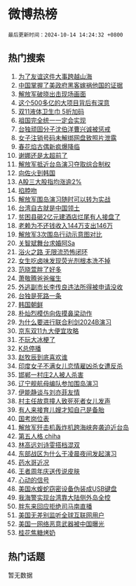 # 微博热榜

`最后更新时间：2024-10-14 14:24:32 +0800`

## 热门搜索

1. [为了友谊这件大事跨越山海](https://m.weibo.cn/search?containerid=100103type%3D1%26t%3D10%26q%3D%23%E4%B8%BA%E4%BA%86%E5%8F%8B%E8%B0%8A%E8%BF%99%E4%BB%B6%E5%A4%A7%E4%BA%8B%E8%B7%A8%E8%B6%8A%E5%B1%B1%E6%B5%B7%23&stream_entry_id=51&isnewpage=1&extparam=seat%3D1%26cate%3D10103%26dgr%3D0%26filter_type%3Drealtimehot%26stream_entry_id%3D51%26c_type%3D51%26q%3D%2523%25E4%25B8%25BA%25E4%25BA%2586%25E5%258F%258B%25E8%25B0%258A%25E8%25BF%2599%25E4%25BB%25B6%25E5%25A4%25A7%25E4%25BA%258B%25E8%25B7%25A8%25E8%25B6%258A%25E5%25B1%25B1%25E6%25B5%25B7%2523%26pos%3D0%26display_time%3D1728887071%26pre_seqid%3D17288870716230383157585)
1. [中国掌握了美政府黑客嫁祸他国的证据](https://m.weibo.cn/search?containerid=100103type%3D1%26t%3D10%26q%3D%23%E4%B8%AD%E5%9B%BD%E6%8E%8C%E6%8F%A1%E4%BA%86%E7%BE%8E%E6%94%BF%E5%BA%9C%E9%BB%91%E5%AE%A2%E5%AB%81%E7%A5%B8%E4%BB%96%E5%9B%BD%E7%9A%84%E8%AF%81%E6%8D%AE%23&stream_entry_id=31&isnewpage=1&extparam=seat%3D1%26cate%3D5001%26dgr%3D0%26band_rank%3D1%26realpos%3D1%26flag%3D0%26q%3D%2523%25E4%25B8%25AD%25E5%259B%25BD%25E6%258E%258C%25E6%258F%25A1%25E4%25BA%2586%25E7%25BE%258E%25E6%2594%25BF%25E5%25BA%259C%25E9%25BB%2591%25E5%25AE%25A2%25E5%25AB%2581%25E7%25A5%25B8%25E4%25BB%2596%25E5%259B%25BD%25E7%259A%2584%25E8%25AF%2581%25E6%258D%25AE%2523%26lcate%3D5001%26stream_entry_id%3D31%26c_type%3D31%26filter_type%3Drealtimehot%26pos%3D0%26display_time%3D1728887071%26pre_seqid%3D17288870716230383157585)
1. [解放军破晓出击现场画面](https://m.weibo.cn/search?containerid=100103type%3D1%26t%3D10%26q%3D%23%E8%A7%A3%E6%94%BE%E5%86%9B%E7%A0%B4%E6%99%93%E5%87%BA%E5%87%BB%E7%8E%B0%E5%9C%BA%E7%94%BB%E9%9D%A2%23&stream_entry_id=31&isnewpage=1&extparam=seat%3D1%26cate%3D5001%26dgr%3D0%26band_rank%3D2%26realpos%3D2%26flag%3D1%26q%3D%2523%25E8%25A7%25A3%25E6%2594%25BE%25E5%2586%259B%25E7%25A0%25B4%25E6%2599%2593%25E5%2587%25BA%25E5%2587%25BB%25E7%258E%25B0%25E5%259C%25BA%25E7%2594%25BB%25E9%259D%25A2%2523%26lcate%3D5001%26stream_entry_id%3D31%26c_type%3D31%26filter_type%3Drealtimehot%26pos%3D1%26display_time%3D1728887071%26pre_seqid%3D17288870716230383157585)
1. [这个500多亿的大项目背后有深意](https://m.weibo.cn/search?containerid=100103type%3D1%26t%3D10%26q%3D%23%E8%BF%99%E4%B8%AA500%E5%A4%9A%E4%BA%BF%E7%9A%84%E5%A4%A7%E9%A1%B9%E7%9B%AE%E8%83%8C%E5%90%8E%E6%9C%89%E6%B7%B1%E6%84%8F%23&stream_entry_id=31&isnewpage=1&extparam=seat%3D1%26cate%3D5001%26dgr%3D0%26band_rank%3D3%26realpos%3D3%26flag%3D0%26q%3D%2523%25E8%25BF%2599%25E4%25B8%25AA500%25E5%25A4%259A%25E4%25BA%25BF%25E7%259A%2584%25E5%25A4%25A7%25E9%25A1%25B9%25E7%259B%25AE%25E8%2583%258C%25E5%2590%258E%25E6%259C%2589%25E6%25B7%25B1%25E6%2584%258F%2523%26lcate%3D5001%26stream_entry_id%3D31%26c_type%3D31%26filter_type%3Drealtimehot%26pos%3D2%26display_time%3D1728887071%26pre_seqid%3D17288870716230383157585)
1. [双11液体卫生巾 5折加码](https://m.weibo.cn/search?containerid=100103type%3D1%26t%3D10%26q%3D%23%E5%8F%8C11%E6%B6%B2%E4%BD%93%E5%8D%AB%E7%94%9F%E5%B7%BE+5%E6%8A%98%E5%8A%A0%E7%A0%81%23&stream_entry_id=31&isnewpage=1&extparam=seat%3D1%26cate%3D5001%26dgr%3D0%26adid%3D258764%26band_rank%3D4%26stream_entry_id%3D31%26is_ad_pos%3D1%26pos%3D3%26filter_type%3Drealtimehot%26lcate%3D5001%26c_type%3D31%26topic_ad%3D1%26q%3D%2523%25E5%258F%258C11%25E6%25B6%25B2%25E4%25BD%2593%25E5%258D%25AB%25E7%2594%259F%25E5%25B7%25BE%25205%25E6%258A%2598%25E5%258A%25A0%25E7%25A0%2581%2523%26display_time%3D1728887071%26pre_seqid%3D17288870716230383157585)
1. [祖国完全统一一定会实现](https://m.weibo.cn/search?containerid=100103type%3D1%26t%3D10%26q%3D%23%E7%A5%96%E5%9B%BD%E5%AE%8C%E5%85%A8%E7%BB%9F%E4%B8%80%E4%B8%80%E5%AE%9A%E4%BC%9A%E5%AE%9E%E7%8E%B0%23&stream_entry_id=31&isnewpage=1&extparam=seat%3D1%26cate%3D5001%26dgr%3D0%26band_rank%3D4%26realpos%3D4%26flag%3D2%26q%3D%2523%25E7%25A5%2596%25E5%259B%25BD%25E5%25AE%258C%25E5%2585%25A8%25E7%25BB%259F%25E4%25B8%2580%25E4%25B8%2580%25E5%25AE%259A%25E4%25BC%259A%25E5%25AE%259E%25E7%258E%25B0%2523%26lcate%3D5001%26stream_entry_id%3D31%26c_type%3D31%26filter_type%3Drealtimehot%26pos%3D4%26display_time%3D1728887071%26pre_seqid%3D17288870716230383157585)
1. [台独顽固分子沈伯洋曹兴诚被惩戒](https://m.weibo.cn/search?containerid=100103type%3D1%26t%3D10%26q%3D%23%E5%8F%B0%E7%8B%AC%E9%A1%BD%E5%9B%BA%E5%88%86%E5%AD%90%E6%B2%88%E4%BC%AF%E6%B4%8B%E6%9B%B9%E5%85%B4%E8%AF%9A%E8%A2%AB%E6%83%A9%E6%88%92%23&stream_entry_id=31&isnewpage=1&extparam=seat%3D1%26cate%3D5001%26dgr%3D0%26band_rank%3D5%26realpos%3D5%26flag%3D1%26q%3D%2523%25E5%258F%25B0%25E7%258B%25AC%25E9%25A1%25BD%25E5%259B%25BA%25E5%2588%2586%25E5%25AD%2590%25E6%25B2%2588%25E4%25BC%25AF%25E6%25B4%258B%25E6%259B%25B9%25E5%2585%25B4%25E8%25AF%259A%25E8%25A2%25AB%25E6%2583%25A9%25E6%2588%2592%2523%26lcate%3D5001%26stream_entry_id%3D31%26c_type%3D31%26filter_type%3Drealtimehot%26pos%3D5%26display_time%3D1728887071%26pre_seqid%3D17288870716230383157585)
1. [女子注销号码未解绑网盘致照片泄露](https://m.weibo.cn/search?containerid=100103type%3D1%26t%3D10%26q%3D%23%E5%A5%B3%E5%AD%90%E6%B3%A8%E9%94%80%E5%8F%B7%E7%A0%81%E6%9C%AA%E8%A7%A3%E7%BB%91%E7%BD%91%E7%9B%98%E8%87%B4%E7%85%A7%E7%89%87%E6%B3%84%E9%9C%B2%23&stream_entry_id=31&isnewpage=1&extparam=seat%3D1%26cate%3D5001%26dgr%3D0%26band_rank%3D6%26realpos%3D6%26flag%3D0%26q%3D%2523%25E5%25A5%25B3%25E5%25AD%2590%25E6%25B3%25A8%25E9%2594%2580%25E5%258F%25B7%25E7%25A0%2581%25E6%259C%25AA%25E8%25A7%25A3%25E7%25BB%2591%25E7%25BD%2591%25E7%259B%2598%25E8%2587%25B4%25E7%2585%25A7%25E7%2589%2587%25E6%25B3%2584%25E9%259C%25B2%2523%26lcate%3D5001%26stream_entry_id%3D31%26c_type%3D31%26filter_type%3Drealtimehot%26pos%3D6%26display_time%3D1728887071%26pre_seqid%3D17288870716230383157585)
1. [春花焰古偶新疯爆降临](https://m.weibo.cn/search?containerid=100103type%3D1%26t%3D10%26q%3D%23%E6%98%A5%E8%8A%B1%E7%84%B0%E5%8F%A4%E5%81%B6%E6%96%B0%E7%96%AF%E7%88%86%E9%99%8D%E4%B8%B4%23&stream_entry_id=31&isnewpage=1&extparam=seat%3D1%26cate%3D5001%26dgr%3D0%26adid%3D258958%26band_rank%3D7%26stream_entry_id%3D31%26is_ad_pos%3D1%26filter_type%3Drealtimehot%26pos%3D7%26c_type%3D31%26lcate%3D5001%26q%3D%2523%25E6%2598%25A5%25E8%258A%25B1%25E7%2584%25B0%25E5%258F%25A4%25E5%2581%25B6%25E6%2596%25B0%25E7%2596%25AF%25E7%2588%2586%25E9%2599%258D%25E4%25B8%25B4%2523%26display_time%3D1728887071%26pre_seqid%3D17288870716230383157585)
1. [谢娜还是太超前了](https://m.weibo.cn/search?containerid=100103type%3D1%26t%3D10%26q%3D%23%E8%B0%A2%E5%A8%9C%E8%BF%98%E6%98%AF%E5%A4%AA%E8%B6%85%E5%89%8D%E4%BA%86%23&stream_entry_id=31&isnewpage=1&extparam=seat%3D1%26cate%3D5001%26dgr%3D0%26band_rank%3D7%26realpos%3D7%26flag%3D2%26q%3D%2523%25E8%25B0%25A2%25E5%25A8%259C%25E8%25BF%2598%25E6%2598%25AF%25E5%25A4%25AA%25E8%25B6%2585%25E5%2589%258D%25E4%25BA%2586%2523%26lcate%3D5001%26stream_entry_id%3D31%26c_type%3D31%26filter_type%3Drealtimehot%26pos%3D8%26display_time%3D1728887071%26pre_seqid%3D17288870716230383157585)
1. [解放军抵近台岛演习夺取综合制权](https://m.weibo.cn/search?containerid=100103type%3D1%26t%3D10%26q%3D%23%E8%A7%A3%E6%94%BE%E5%86%9B%E6%8A%B5%E8%BF%91%E5%8F%B0%E5%B2%9B%E6%BC%94%E4%B9%A0%E5%A4%BA%E5%8F%96%E7%BB%BC%E5%90%88%E5%88%B6%E6%9D%83%23&stream_entry_id=31&isnewpage=1&extparam=seat%3D1%26cate%3D5001%26dgr%3D0%26band_rank%3D8%26realpos%3D8%26flag%3D2%26q%3D%2523%25E8%25A7%25A3%25E6%2594%25BE%25E5%2586%259B%25E6%258A%25B5%25E8%25BF%2591%25E5%258F%25B0%25E5%25B2%259B%25E6%25BC%2594%25E4%25B9%25A0%25E5%25A4%25BA%25E5%258F%2596%25E7%25BB%25BC%25E5%2590%2588%25E5%2588%25B6%25E6%259D%2583%2523%26lcate%3D5001%26stream_entry_id%3D31%26c_type%3D31%26filter_type%3Drealtimehot%26pos%3D9%26display_time%3D1728887071%26pre_seqid%3D17288870716230383157585)
1. [向佐火到韩国](https://m.weibo.cn/search?containerid=100103type%3D1%26t%3D10%26q%3D%23%E5%90%91%E4%BD%90%E7%81%AB%E5%88%B0%E9%9F%A9%E5%9B%BD%23&stream_entry_id=31&isnewpage=1&extparam=seat%3D1%26cate%3D5001%26dgr%3D0%26band_rank%3D9%26realpos%3D9%26flag%3D1%26q%3D%2523%25E5%2590%2591%25E4%25BD%2590%25E7%2581%25AB%25E5%2588%25B0%25E9%259F%25A9%25E5%259B%25BD%2523%26lcate%3D5001%26stream_entry_id%3D31%26c_type%3D31%26filter_type%3Drealtimehot%26pos%3D10%26display_time%3D1728887071%26pre_seqid%3D17288870716230383157585)
1. [A股三大股指均涨逾2%](https://m.weibo.cn/search?containerid=100103type%3D1%26t%3D10%26q%3D%23A%E8%82%A1%E4%B8%89%E5%A4%A7%E8%82%A1%E6%8C%87%E5%9D%87%E6%B6%A8%E9%80%BE2%25%23&stream_entry_id=31&isnewpage=1&extparam=seat%3D1%26cate%3D5001%26dgr%3D0%26band_rank%3D10%26realpos%3D10%26flag%3D1%26q%3D%2523A%25E8%2582%25A1%25E4%25B8%2589%25E5%25A4%25A7%25E8%2582%25A1%25E6%258C%2587%25E5%259D%2587%25E6%25B6%25A8%25E9%2580%25BE2%2525%2523%26lcate%3D5001%26stream_entry_id%3D31%26c_type%3D31%26filter_type%3Drealtimehot%26pos%3D11%26display_time%3D1728887071%26pre_seqid%3D17288870716230383157585)
1. [掐脖吻](https://m.weibo.cn/search?containerid=100103type%3D1%26t%3D10%26q%3D%E6%8E%90%E8%84%96%E5%90%BB&stream_entry_id=31&isnewpage=1&extparam=seat%3D1%26cate%3D5001%26dgr%3D0%26band_rank%3D11%26realpos%3D11%26flag%3D1%26q%3D%25E6%258E%2590%25E8%2584%2596%25E5%2590%25BB%26lcate%3D5001%26stream_entry_id%3D31%26c_type%3D31%26filter_type%3Drealtimehot%26pos%3D12%26display_time%3D1728887071%26pre_seqid%3D17288870716230383157585)
1. [解放军围岛演习随时可以转为实战](https://m.weibo.cn/search?containerid=100103type%3D1%26t%3D10%26q%3D%23%E8%A7%A3%E6%94%BE%E5%86%9B%E5%9B%B4%E5%B2%9B%E6%BC%94%E4%B9%A0%E9%9A%8F%E6%97%B6%E5%8F%AF%E4%BB%A5%E8%BD%AC%E4%B8%BA%E5%AE%9E%E6%88%98%23&stream_entry_id=31&isnewpage=1&extparam=seat%3D1%26cate%3D5001%26dgr%3D0%26band_rank%3D12%26realpos%3D12%26flag%3D1%26q%3D%2523%25E8%25A7%25A3%25E6%2594%25BE%25E5%2586%259B%25E5%259B%25B4%25E5%25B2%259B%25E6%25BC%2594%25E4%25B9%25A0%25E9%259A%258F%25E6%2597%25B6%25E5%258F%25AF%25E4%25BB%25A5%25E8%25BD%25AC%25E4%25B8%25BA%25E5%25AE%259E%25E6%2588%2598%2523%26lcate%3D5001%26stream_entry_id%3D31%26c_type%3D31%26filter_type%3Drealtimehot%26pos%3D13%26display_time%3D1728887071%26pre_seqid%3D17288870716230383157585)
1. [台湾自古就是中国领土](https://m.weibo.cn/search?containerid=100103type%3D1%26t%3D10%26q%3D%23%E5%8F%B0%E6%B9%BE%E8%87%AA%E5%8F%A4%E5%B0%B1%E6%98%AF%E4%B8%AD%E5%9B%BD%E9%A2%86%E5%9C%9F%23&stream_entry_id=31&isnewpage=1&extparam=seat%3D1%26cate%3D5001%26dgr%3D0%26band_rank%3D13%26realpos%3D13%26flag%3D0%26q%3D%2523%25E5%258F%25B0%25E6%25B9%25BE%25E8%2587%25AA%25E5%258F%25A4%25E5%25B0%25B1%25E6%2598%25AF%25E4%25B8%25AD%25E5%259B%25BD%25E9%25A2%2586%25E5%259C%259F%2523%26lcate%3D5001%26stream_entry_id%3D31%26c_type%3D31%26filter_type%3Drealtimehot%26pos%3D14%26display_time%3D1728887071%26pre_seqid%3D17288870716230383157585)
1. [贫困县砸2亿元建酒店烂尾有人接盘了](https://m.weibo.cn/search?containerid=100103type%3D1%26t%3D10%26q%3D%23%E8%B4%AB%E5%9B%B0%E5%8E%BF%E7%A0%B82%E4%BA%BF%E5%85%83%E5%BB%BA%E9%85%92%E5%BA%97%E7%83%82%E5%B0%BE%E6%9C%89%E4%BA%BA%E6%8E%A5%E7%9B%98%E4%BA%86%23&stream_entry_id=31&isnewpage=1&extparam=seat%3D1%26cate%3D5001%26dgr%3D0%26band_rank%3D14%26realpos%3D14%26flag%3D1%26q%3D%2523%25E8%25B4%25AB%25E5%259B%25B0%25E5%258E%25BF%25E7%25A0%25B82%25E4%25BA%25BF%25E5%2585%2583%25E5%25BB%25BA%25E9%2585%2592%25E5%25BA%2597%25E7%2583%2582%25E5%25B0%25BE%25E6%259C%2589%25E4%25BA%25BA%25E6%258E%25A5%25E7%259B%2598%25E4%25BA%2586%2523%26lcate%3D5001%26stream_entry_id%3D31%26c_type%3D31%26filter_type%3Drealtimehot%26pos%3D15%26display_time%3D1728887071%26pre_seqid%3D17288870716230383157585)
1. [老赖为不还钱收入144万支出146万](https://m.weibo.cn/search?containerid=100103type%3D1%26t%3D10%26q%3D%23%E8%80%81%E8%B5%96%E4%B8%BA%E4%B8%8D%E8%BF%98%E9%92%B1%E6%94%B6%E5%85%A5144%E4%B8%87%E6%94%AF%E5%87%BA146%E4%B8%87%23&stream_entry_id=31&isnewpage=1&extparam=seat%3D1%26cate%3D5001%26dgr%3D0%26band_rank%3D15%26realpos%3D15%26flag%3D1%26q%3D%2523%25E8%2580%2581%25E8%25B5%2596%25E4%25B8%25BA%25E4%25B8%258D%25E8%25BF%2598%25E9%2592%25B1%25E6%2594%25B6%25E5%2585%25A5144%25E4%25B8%2587%25E6%2594%25AF%25E5%2587%25BA146%25E4%25B8%2587%2523%26lcate%3D5001%26stream_entry_id%3D31%26c_type%3D31%26filter_type%3Drealtimehot%26pos%3D16%26display_time%3D1728887071%26pre_seqid%3D17288870716230383157585)
1. [解放军3次围岛行动示意图对比](https://m.weibo.cn/search?containerid=100103type%3D1%26t%3D10%26q%3D%23%E8%A7%A3%E6%94%BE%E5%86%9B3%E6%AC%A1%E5%9B%B4%E5%B2%9B%E8%A1%8C%E5%8A%A8%E7%A4%BA%E6%84%8F%E5%9B%BE%E5%AF%B9%E6%AF%94%23&stream_entry_id=31&isnewpage=1&extparam=seat%3D1%26cate%3D5001%26dgr%3D0%26band_rank%3D16%26realpos%3D16%26flag%3D0%26q%3D%2523%25E8%25A7%25A3%25E6%2594%25BE%25E5%2586%259B3%25E6%25AC%25A1%25E5%259B%25B4%25E5%25B2%259B%25E8%25A1%258C%25E5%258A%25A8%25E7%25A4%25BA%25E6%2584%258F%25E5%259B%25BE%25E5%25AF%25B9%25E6%25AF%2594%2523%26lcate%3D5001%26stream_entry_id%3D31%26c_type%3D31%26filter_type%3Drealtimehot%26pos%3D17%26display_time%3D1728887071%26pre_seqid%3D17288870716230383157585)
1. [关智斌舞台求婚阿Sa](https://m.weibo.cn/search?containerid=100103type%3D1%26t%3D10%26q%3D%E5%85%B3%E6%99%BA%E6%96%8C%E8%88%9E%E5%8F%B0%E6%B1%82%E5%A9%9A%E9%98%BFSa&stream_entry_id=31&isnewpage=1&extparam=seat%3D1%26cate%3D5001%26dgr%3D0%26band_rank%3D17%26realpos%3D17%26flag%3D1%26q%3D%25E5%2585%25B3%25E6%2599%25BA%25E6%2596%258C%25E8%2588%259E%25E5%258F%25B0%25E6%25B1%2582%25E5%25A9%259A%25E9%2598%25BFSa%26lcate%3D5001%26stream_entry_id%3D31%26c_type%3D31%26filter_type%3Drealtimehot%26pos%3D18%26display_time%3D1728887071%26pre_seqid%3D17288870716230383157585)
1. [浴火之路 无限流恐怖闭环](https://m.weibo.cn/search?containerid=100103type%3D1%26t%3D10%26q%3D%E6%B5%B4%E7%81%AB%E4%B9%8B%E8%B7%AF+%E6%97%A0%E9%99%90%E6%B5%81%E6%81%90%E6%80%96%E9%97%AD%E7%8E%AF&stream_entry_id=31&isnewpage=1&extparam=seat%3D1%26cate%3D5001%26dgr%3D0%26band_rank%3D18%26realpos%3D18%26flag%3D1%26q%3D%25E6%25B5%25B4%25E7%2581%25AB%25E4%25B9%258B%25E8%25B7%25AF%2520%25E6%2597%25A0%25E9%2599%2590%25E6%25B5%2581%25E6%2581%2590%25E6%2580%2596%25E9%2597%25AD%25E7%258E%25AF%26lcate%3D5001%26stream_entry_id%3D31%26c_type%3D31%26filter_type%3Drealtimehot%26pos%3D19%26display_time%3D1728887071%26pre_seqid%3D17288870716230383157585)
1. [女生吃卤味发现荧光剂根本洗不掉](https://m.weibo.cn/search?containerid=100103type%3D1%26t%3D10%26q%3D%23%E5%A5%B3%E7%94%9F%E5%90%83%E5%8D%A4%E5%91%B3%E5%8F%91%E7%8E%B0%E8%8D%A7%E5%85%89%E5%89%82%E6%A0%B9%E6%9C%AC%E6%B4%97%E4%B8%8D%E6%8E%89%23&stream_entry_id=31&isnewpage=1&extparam=seat%3D1%26cate%3D5001%26dgr%3D0%26band_rank%3D19%26realpos%3D19%26flag%3D1%26q%3D%2523%25E5%25A5%25B3%25E7%2594%259F%25E5%2590%2583%25E5%258D%25A4%25E5%2591%25B3%25E5%258F%2591%25E7%258E%25B0%25E8%258D%25A7%25E5%2585%2589%25E5%2589%2582%25E6%25A0%25B9%25E6%259C%25AC%25E6%25B4%2597%25E4%25B8%258D%25E6%258E%2589%2523%26lcate%3D5001%26stream_entry_id%3D31%26c_type%3D31%26filter_type%3Drealtimehot%26pos%3D20%26display_time%3D1728887071%26pre_seqid%3D17288870716230383157585)
1. [范晓萱胖了好多](https://m.weibo.cn/search?containerid=100103type%3D1%26t%3D10%26q%3D%23%E8%8C%83%E6%99%93%E8%90%B1%E8%83%96%E4%BA%86%E5%A5%BD%E5%A4%9A%23&stream_entry_id=31&isnewpage=1&extparam=seat%3D1%26cate%3D5001%26dgr%3D0%26band_rank%3D20%26realpos%3D20%26flag%3D1%26q%3D%2523%25E8%258C%2583%25E6%2599%2593%25E8%2590%25B1%25E8%2583%2596%25E4%25BA%2586%25E5%25A5%25BD%25E5%25A4%259A%2523%26lcate%3D5001%26stream_entry_id%3D31%26c_type%3D31%26filter_type%3Drealtimehot%26pos%3D21%26display_time%3D1728887071%26pre_seqid%3D17288870716230383157585)
1. [萧敬腾爸爸催生](https://m.weibo.cn/search?containerid=100103type%3D1%26t%3D10%26q%3D%23%E8%90%A7%E6%95%AC%E8%85%BE%E7%88%B8%E7%88%B8%E5%82%AC%E7%94%9F%23&stream_entry_id=31&isnewpage=1&extparam=seat%3D1%26cate%3D5001%26dgr%3D0%26band_rank%3D21%26realpos%3D21%26flag%3D1%26q%3D%2523%25E8%2590%25A7%25E6%2595%25AC%25E8%2585%25BE%25E7%2588%25B8%25E7%2588%25B8%25E5%2582%25AC%25E7%2594%259F%2523%26lcate%3D5001%26stream_entry_id%3D31%26c_type%3D31%26filter_type%3Drealtimehot%26pos%3D22%26display_time%3D1728887071%26pre_seqid%3D17288870716230383157585)
1. [外逃副市长李传良违法所得被申请没收](https://m.weibo.cn/search?containerid=100103type%3D1%26t%3D10%26q%3D%23%E5%A4%96%E9%80%83%E5%89%AF%E5%B8%82%E9%95%BF%E6%9D%8E%E4%BC%A0%E8%89%AF%E8%BF%9D%E6%B3%95%E6%89%80%E5%BE%97%E8%A2%AB%E7%94%B3%E8%AF%B7%E6%B2%A1%E6%94%B6%23&stream_entry_id=31&isnewpage=1&extparam=seat%3D1%26cate%3D5001%26dgr%3D0%26band_rank%3D22%26realpos%3D22%26flag%3D0%26q%3D%2523%25E5%25A4%2596%25E9%2580%2583%25E5%2589%25AF%25E5%25B8%2582%25E9%2595%25BF%25E6%259D%258E%25E4%25BC%25A0%25E8%2589%25AF%25E8%25BF%259D%25E6%25B3%2595%25E6%2589%2580%25E5%25BE%2597%25E8%25A2%25AB%25E7%2594%25B3%25E8%25AF%25B7%25E6%25B2%25A1%25E6%2594%25B6%2523%26lcate%3D5001%26stream_entry_id%3D31%26c_type%3D31%26filter_type%3Drealtimehot%26pos%3D23%26display_time%3D1728887071%26pre_seqid%3D17288870716230383157585)
1. [台独是死路一条](https://m.weibo.cn/search?containerid=100103type%3D1%26t%3D10%26q%3D%23%E5%8F%B0%E7%8B%AC%E6%98%AF%E6%AD%BB%E8%B7%AF%E4%B8%80%E6%9D%A1%23&stream_entry_id=31&isnewpage=1&extparam=seat%3D1%26cate%3D5001%26dgr%3D0%26band_rank%3D23%26realpos%3D23%26flag%3D0%26q%3D%2523%25E5%258F%25B0%25E7%258B%25AC%25E6%2598%25AF%25E6%25AD%25BB%25E8%25B7%25AF%25E4%25B8%2580%25E6%259D%25A1%2523%26lcate%3D5001%26stream_entry_id%3D31%26c_type%3D31%26filter_type%3Drealtimehot%26pos%3D24%26display_time%3D1728887071%26pre_seqid%3D17288870716230383157585)
1. [韩国朝鲜](https://m.weibo.cn/search?containerid=100103type%3D1%26t%3D10%26q%3D%E9%9F%A9%E5%9B%BD%E6%9C%9D%E9%B2%9C&stream_entry_id=31&isnewpage=1&extparam=seat%3D1%26cate%3D5001%26dgr%3D0%26band_rank%3D24%26realpos%3D24%26flag%3D0%26q%3D%25E9%259F%25A9%25E5%259B%25BD%25E6%259C%259D%25E9%25B2%259C%26lcate%3D5001%26stream_entry_id%3D31%26c_type%3D31%26filter_type%3Drealtimehot%26pos%3D25%26display_time%3D1728887071%26pre_seqid%3D17288870716230383157585)
1. [朴灿烈模仿向佐摸鼻梁动作](https://m.weibo.cn/search?containerid=100103type%3D1%26t%3D10%26q%3D%23%E6%9C%B4%E7%81%BF%E7%83%88%E6%A8%A1%E4%BB%BF%E5%90%91%E4%BD%90%E6%91%B8%E9%BC%BB%E6%A2%81%E5%8A%A8%E4%BD%9C%23&stream_entry_id=31&isnewpage=1&extparam=seat%3D1%26cate%3D5001%26dgr%3D0%26band_rank%3D25%26realpos%3D25%26flag%3D1%26q%3D%2523%25E6%259C%25B4%25E7%2581%25BF%25E7%2583%2588%25E6%25A8%25A1%25E4%25BB%25BF%25E5%2590%2591%25E4%25BD%2590%25E6%2591%25B8%25E9%25BC%25BB%25E6%25A2%2581%25E5%258A%25A8%25E4%25BD%259C%2523%26lcate%3D5001%26stream_entry_id%3D31%26c_type%3D31%26filter_type%3Drealtimehot%26pos%3D26%26display_time%3D1728887071%26pre_seqid%3D17288870716230383157585)
1. [为什么要进行联合利剑2024B演习](https://m.weibo.cn/search?containerid=100103type%3D1%26t%3D10%26q%3D%23%E4%B8%BA%E4%BB%80%E4%B9%88%E8%A6%81%E8%BF%9B%E8%A1%8C%E8%81%94%E5%90%88%E5%88%A9%E5%89%912024B%E6%BC%94%E4%B9%A0%23&stream_entry_id=31&isnewpage=1&extparam=seat%3D1%26cate%3D5001%26dgr%3D0%26band_rank%3D26%26realpos%3D26%26flag%3D0%26q%3D%2523%25E4%25B8%25BA%25E4%25BB%2580%25E4%25B9%2588%25E8%25A6%2581%25E8%25BF%259B%25E8%25A1%258C%25E8%2581%2594%25E5%2590%2588%25E5%2588%25A9%25E5%2589%25912024B%25E6%25BC%2594%25E4%25B9%25A0%2523%26lcate%3D5001%26stream_entry_id%3D31%26c_type%3D31%26filter_type%3Drealtimehot%26pos%3D27%26display_time%3D1728887071%26pre_seqid%3D17288870716230383157585)
1. [京东双11九大便宜攻略](https://m.weibo.cn/search?containerid=100103type%3D1%26t%3D10%26q%3D%23%E4%BA%AC%E4%B8%9C%E5%8F%8C11%E4%B9%9D%E5%A4%A7%E4%BE%BF%E5%AE%9C%E6%94%BB%E7%95%A5%23&stream_entry_id=31&isnewpage=1&extparam=seat%3D1%26cate%3D5001%26dgr%3D0%26adid%3D258922%26band_rank%3D27%26realpos%3D27%26flag%3D0%26q%3D%2523%25E4%25BA%25AC%25E4%25B8%259C%25E5%258F%258C11%25E4%25B9%259D%25E5%25A4%25A7%25E4%25BE%25BF%25E5%25AE%259C%25E6%2594%25BB%25E7%2595%25A5%2523%26filter_type%3Drealtimehot%26stream_entry_id%3D31%26c_type%3D31%26lcate%3D5001%26pos%3D28%26display_time%3D1728887071%26pre_seqid%3D17288870716230383157585)
1. [不玩大冰梗了](https://m.weibo.cn/search?containerid=100103type%3D1%26t%3D10%26q%3D%E4%B8%8D%E7%8E%A9%E5%A4%A7%E5%86%B0%E6%A2%97%E4%BA%86&stream_entry_id=31&isnewpage=1&extparam=seat%3D1%26cate%3D5001%26dgr%3D0%26band_rank%3D28%26realpos%3D28%26flag%3D0%26q%3D%25E4%25B8%258D%25E7%258E%25A9%25E5%25A4%25A7%25E5%2586%25B0%25E6%25A2%2597%25E4%25BA%2586%26lcate%3D5001%26stream_entry_id%3D31%26c_type%3D31%26filter_type%3Drealtimehot%26pos%3D29%26display_time%3D1728887071%26pre_seqid%3D17288870716230383157585)
1. [K总停播](https://m.weibo.cn/search?containerid=100103type%3D1%26t%3D10%26q%3D%23K%E6%80%BB%E5%81%9C%E6%92%AD%23&stream_entry_id=31&isnewpage=1&extparam=seat%3D1%26cate%3D5001%26dgr%3D0%26band_rank%3D29%26realpos%3D29%26flag%3D0%26q%3D%2523K%25E6%2580%25BB%25E5%2581%259C%25E6%2592%25AD%2523%26lcate%3D5001%26stream_entry_id%3D31%26c_type%3D31%26filter_type%3Drealtimehot%26pos%3D30%26display_time%3D1728887071%26pre_seqid%3D17288870716230383157585)
1. [赵牧辰到底喜欢谁](https://m.weibo.cn/search?containerid=100103type%3D1%26t%3D10%26q%3D%E8%B5%B5%E7%89%A7%E8%BE%B0%E5%88%B0%E5%BA%95%E5%96%9C%E6%AC%A2%E8%B0%81&stream_entry_id=31&isnewpage=1&extparam=seat%3D1%26cate%3D5001%26dgr%3D0%26band_rank%3D30%26realpos%3D30%26flag%3D1%26q%3D%25E8%25B5%25B5%25E7%2589%25A7%25E8%25BE%25B0%25E5%2588%25B0%25E5%25BA%2595%25E5%2596%259C%25E6%25AC%25A2%25E8%25B0%2581%26lcate%3D5001%26stream_entry_id%3D31%26c_type%3D31%26filter_type%3Drealtimehot%26pos%3D31%26display_time%3D1728887071%26pre_seqid%3D17288870716230383157585)
1. [印度女子不满女儿恋情雇凶杀女遭反杀](https://m.weibo.cn/search?containerid=100103type%3D1%26t%3D10%26q%3D%23%E5%8D%B0%E5%BA%A6%E5%A5%B3%E5%AD%90%E4%B8%8D%E6%BB%A1%E5%A5%B3%E5%84%BF%E6%81%8B%E6%83%85%E9%9B%87%E5%87%B6%E6%9D%80%E5%A5%B3%E9%81%AD%E5%8F%8D%E6%9D%80%23&stream_entry_id=31&isnewpage=1&extparam=seat%3D1%26cate%3D5001%26dgr%3D0%26band_rank%3D31%26realpos%3D31%26flag%3D0%26q%3D%2523%25E5%258D%25B0%25E5%25BA%25A6%25E5%25A5%25B3%25E5%25AD%2590%25E4%25B8%258D%25E6%25BB%25A1%25E5%25A5%25B3%25E5%2584%25BF%25E6%2581%258B%25E6%2583%2585%25E9%259B%2587%25E5%2587%25B6%25E6%259D%2580%25E5%25A5%25B3%25E9%2581%25AD%25E5%258F%258D%25E6%259D%2580%2523%26lcate%3D5001%26stream_entry_id%3D31%26c_type%3D31%26filter_type%3Drealtimehot%26pos%3D32%26display_time%3D1728887071%26pre_seqid%3D17288870716230383157585)
1. [邯郸一村庄2人被人杀害](https://m.weibo.cn/search?containerid=100103type%3D1%26t%3D10%26q%3D%23%E9%82%AF%E9%83%B8%E4%B8%80%E6%9D%91%E5%BA%842%E4%BA%BA%E8%A2%AB%E4%BA%BA%E6%9D%80%E5%AE%B3%23&stream_entry_id=31&isnewpage=1&extparam=seat%3D1%26cate%3D5001%26dgr%3D0%26band_rank%3D32%26realpos%3D32%26flag%3D1%26q%3D%2523%25E9%2582%25AF%25E9%2583%25B8%25E4%25B8%2580%25E6%259D%2591%25E5%25BA%25842%25E4%25BA%25BA%25E8%25A2%25AB%25E4%25BA%25BA%25E6%259D%2580%25E5%25AE%25B3%2523%26lcate%3D5001%26stream_entry_id%3D31%26c_type%3D31%26filter_type%3Drealtimehot%26pos%3D33%26display_time%3D1728887071%26pre_seqid%3D17288870716230383157585)
1. [辽宁舰航母编队参加围岛演习](https://m.weibo.cn/search?containerid=100103type%3D1%26t%3D10%26q%3D%23%E8%BE%BD%E5%AE%81%E8%88%B0%E8%88%AA%E6%AF%8D%E7%BC%96%E9%98%9F%E5%8F%82%E5%8A%A0%E5%9B%B4%E5%B2%9B%E6%BC%94%E4%B9%A0%23&stream_entry_id=31&isnewpage=1&extparam=seat%3D1%26cate%3D5001%26dgr%3D0%26band_rank%3D33%26realpos%3D33%26flag%3D1%26q%3D%2523%25E8%25BE%25BD%25E5%25AE%2581%25E8%2588%25B0%25E8%2588%25AA%25E6%25AF%258D%25E7%25BC%2596%25E9%2598%259F%25E5%258F%2582%25E5%258A%25A0%25E5%259B%25B4%25E5%25B2%259B%25E6%25BC%2594%25E4%25B9%25A0%2523%26lcate%3D5001%26stream_entry_id%3D31%26c_type%3D31%26filter_type%3Drealtimehot%26pos%3D34%26display_time%3D1728887071%26pre_seqid%3D17288870716230383157585)
1. [伊能静谈与刘亦菲友情](https://m.weibo.cn/search?containerid=100103type%3D1%26t%3D10%26q%3D%23%E4%BC%8A%E8%83%BD%E9%9D%99%E8%B0%88%E4%B8%8E%E5%88%98%E4%BA%A6%E8%8F%B2%E5%8F%8B%E6%83%85%23&stream_entry_id=31&isnewpage=1&extparam=seat%3D1%26cate%3D5001%26dgr%3D0%26band_rank%3D34%26realpos%3D34%26flag%3D1%26q%3D%2523%25E4%25BC%258A%25E8%2583%25BD%25E9%259D%2599%25E8%25B0%2588%25E4%25B8%258E%25E5%2588%2598%25E4%25BA%25A6%25E8%258F%25B2%25E5%258F%258B%25E6%2583%2585%2523%26lcate%3D5001%26stream_entry_id%3D31%26c_type%3D31%26filter_type%3Drealtimehot%26pos%3D35%26display_time%3D1728887071%26pre_seqid%3D17288870716230383157585)
1. [村主任故意撞人致死死者女儿发声](https://m.weibo.cn/search?containerid=100103type%3D1%26t%3D10%26q%3D%23%E6%9D%91%E4%B8%BB%E4%BB%BB%E6%95%85%E6%84%8F%E6%92%9E%E4%BA%BA%E8%87%B4%E6%AD%BB%E6%AD%BB%E8%80%85%E5%A5%B3%E5%84%BF%E5%8F%91%E5%A3%B0%23&stream_entry_id=31&isnewpage=1&extparam=seat%3D1%26cate%3D5001%26dgr%3D0%26band_rank%3D35%26realpos%3D35%26flag%3D1%26q%3D%2523%25E6%259D%2591%25E4%25B8%25BB%25E4%25BB%25BB%25E6%2595%2585%25E6%2584%258F%25E6%2592%259E%25E4%25BA%25BA%25E8%2587%25B4%25E6%25AD%25BB%25E6%25AD%25BB%25E8%2580%2585%25E5%25A5%25B3%25E5%2584%25BF%25E5%258F%2591%25E5%25A3%25B0%2523%26lcate%3D5001%26stream_entry_id%3D31%26c_type%3D31%26filter_type%3Drealtimehot%26pos%3D36%26display_time%3D1728887071%26pre_seqid%3D17288870716230383157585)
1. [有人来接育儿嫂才知自己是备胎](https://m.weibo.cn/search?containerid=100103type%3D1%26t%3D10%26q%3D%23%E6%9C%89%E4%BA%BA%E6%9D%A5%E6%8E%A5%E8%82%B2%E5%84%BF%E5%AB%82%E6%89%8D%E7%9F%A5%E8%87%AA%E5%B7%B1%E6%98%AF%E5%A4%87%E8%83%8E%23&stream_entry_id=31&isnewpage=1&extparam=seat%3D1%26cate%3D5001%26dgr%3D0%26band_rank%3D36%26realpos%3D36%26flag%3D1%26q%3D%2523%25E6%259C%2589%25E4%25BA%25BA%25E6%259D%25A5%25E6%258E%25A5%25E8%2582%25B2%25E5%2584%25BF%25E5%25AB%2582%25E6%2589%258D%25E7%259F%25A5%25E8%2587%25AA%25E5%25B7%25B1%25E6%2598%25AF%25E5%25A4%2587%25E8%2583%258E%2523%26lcate%3D5001%26stream_entry_id%3D31%26c_type%3D31%26filter_type%3Drealtimehot%26pos%3D37%26display_time%3D1728887071%26pre_seqid%3D17288870716230383157585)
1. [国考岗位表](https://m.weibo.cn/search?containerid=100103type%3D1%26t%3D10%26q%3D%E5%9B%BD%E8%80%83%E5%B2%97%E4%BD%8D%E8%A1%A8&stream_entry_id=31&isnewpage=1&extparam=seat%3D1%26cate%3D5001%26dgr%3D0%26band_rank%3D37%26realpos%3D37%26flag%3D0%26q%3D%25E5%259B%25BD%25E8%2580%2583%25E5%25B2%2597%25E4%25BD%258D%25E8%25A1%25A8%26lcate%3D5001%26stream_entry_id%3D31%26c_type%3D31%26filter_type%3Drealtimehot%26pos%3D38%26display_time%3D1728887071%26pre_seqid%3D17288870716230383157585)
1. [解放军歼击机轰炸机跨海峡奔袭迫近台岛](https://m.weibo.cn/search?containerid=100103type%3D1%26t%3D10%26q%3D%23%E8%A7%A3%E6%94%BE%E5%86%9B%E6%AD%BC%E5%87%BB%E6%9C%BA%E8%BD%B0%E7%82%B8%E6%9C%BA%E8%B7%A8%E6%B5%B7%E5%B3%A1%E5%A5%94%E8%A2%AD%E8%BF%AB%E8%BF%91%E5%8F%B0%E5%B2%9B%23&stream_entry_id=31&isnewpage=1&extparam=seat%3D1%26cate%3D5001%26dgr%3D0%26band_rank%3D38%26realpos%3D38%26flag%3D1%26q%3D%2523%25E8%25A7%25A3%25E6%2594%25BE%25E5%2586%259B%25E6%25AD%25BC%25E5%2587%25BB%25E6%259C%25BA%25E8%25BD%25B0%25E7%2582%25B8%25E6%259C%25BA%25E8%25B7%25A8%25E6%25B5%25B7%25E5%25B3%25A1%25E5%25A5%2594%25E8%25A2%25AD%25E8%25BF%25AB%25E8%25BF%2591%25E5%258F%25B0%25E5%25B2%259B%2523%26lcate%3D5001%26stream_entry_id%3D31%26c_type%3D31%26filter_type%3Drealtimehot%26pos%3D39%26display_time%3D1728887071%26pre_seqid%3D17288870716230383157585)
1. [第五人格 chiha](https://m.weibo.cn/search?containerid=100103type%3D1%26t%3D10%26q%3D%E7%AC%AC%E4%BA%94%E4%BA%BA%E6%A0%BC+chiha&stream_entry_id=31&isnewpage=1&extparam=seat%3D1%26cate%3D5001%26dgr%3D0%26band_rank%3D39%26realpos%3D39%26flag%3D1%26q%3D%25E7%25AC%25AC%25E4%25BA%2594%25E4%25BA%25BA%25E6%25A0%25BC%2520chiha%26lcate%3D5001%26stream_entry_id%3D31%26c_type%3D31%26filter_type%3Drealtimehot%26pos%3D40%26display_time%3D1728887071%26pre_seqid%3D17288870716230383157585)
1. [林高远刘诗雯搭档混双](https://m.weibo.cn/search?containerid=100103type%3D1%26t%3D10%26q%3D%23%E6%9E%97%E9%AB%98%E8%BF%9C%E5%88%98%E8%AF%97%E9%9B%AF%E6%90%AD%E6%A1%A3%E6%B7%B7%E5%8F%8C%23&stream_entry_id=31&isnewpage=1&extparam=seat%3D1%26cate%3D5001%26dgr%3D0%26band_rank%3D40%26realpos%3D40%26flag%3D1%26q%3D%2523%25E6%259E%2597%25E9%25AB%2598%25E8%25BF%259C%25E5%2588%2598%25E8%25AF%2597%25E9%259B%25AF%25E6%2590%25AD%25E6%25A1%25A3%25E6%25B7%25B7%25E5%258F%258C%2523%26lcate%3D5001%26stream_entry_id%3D31%26c_type%3D31%26filter_type%3Drealtimehot%26pos%3D41%26display_time%3D1728887071%26pre_seqid%3D17288870716230383157585)
1. [东部战区为什么于凌晨夜间发起演习](https://m.weibo.cn/search?containerid=100103type%3D1%26t%3D10%26q%3D%23%E4%B8%9C%E9%83%A8%E6%88%98%E5%8C%BA%E4%B8%BA%E4%BB%80%E4%B9%88%E4%BA%8E%E5%87%8C%E6%99%A8%E5%A4%9C%E9%97%B4%E5%8F%91%E8%B5%B7%E6%BC%94%E4%B9%A0%23&stream_entry_id=31&isnewpage=1&extparam=seat%3D1%26cate%3D5001%26dgr%3D0%26band_rank%3D41%26realpos%3D41%26flag%3D0%26q%3D%2523%25E4%25B8%259C%25E9%2583%25A8%25E6%2588%2598%25E5%258C%25BA%25E4%25B8%25BA%25E4%25BB%2580%25E4%25B9%2588%25E4%25BA%258E%25E5%2587%258C%25E6%2599%25A8%25E5%25A4%259C%25E9%2597%25B4%25E5%258F%2591%25E8%25B5%25B7%25E6%25BC%2594%25E4%25B9%25A0%2523%26lcate%3D5001%26stream_entry_id%3D31%26c_type%3D31%26filter_type%3Drealtimehot%26pos%3D42%26display_time%3D1728887071%26pre_seqid%3D17288870716230383157585)
1. [药水哥近况](https://m.weibo.cn/search?containerid=100103type%3D1%26t%3D10%26q%3D%E8%8D%AF%E6%B0%B4%E5%93%A5%E8%BF%91%E5%86%B5&stream_entry_id=31&isnewpage=1&extparam=seat%3D1%26cate%3D5001%26dgr%3D0%26band_rank%3D42%26realpos%3D42%26flag%3D0%26q%3D%25E8%258D%25AF%25E6%25B0%25B4%25E5%2593%25A5%25E8%25BF%2591%25E5%2586%25B5%26lcate%3D5001%26stream_entry_id%3D31%26c_type%3D31%26filter_type%3Drealtimehot%26pos%3D43%26display_time%3D1728887071%26pre_seqid%3D17288870716230383157585)
1. [王者周年庆送传说皮肤](https://m.weibo.cn/search?containerid=100103type%3D1%26t%3D10%26q%3D%23%E7%8E%8B%E8%80%85%E5%91%A8%E5%B9%B4%E5%BA%86%E9%80%81%E4%BC%A0%E8%AF%B4%E7%9A%AE%E8%82%A4%23&stream_entry_id=31&isnewpage=1&extparam=seat%3D1%26cate%3D5001%26dgr%3D0%26band_rank%3D43%26realpos%3D43%26flag%3D1%26q%3D%2523%25E7%258E%258B%25E8%2580%2585%25E5%2591%25A8%25E5%25B9%25B4%25E5%25BA%2586%25E9%2580%2581%25E4%25BC%25A0%25E8%25AF%25B4%25E7%259A%25AE%25E8%2582%25A4%2523%26lcate%3D5001%26stream_entry_id%3D31%26c_type%3D31%26filter_type%3Drealtimehot%26pos%3D44%26display_time%3D1728887071%26pre_seqid%3D17288870716230383157585)
1. [心动的信号](https://m.weibo.cn/search?containerid=100103type%3D1%26t%3D10%26q%3D%E5%BF%83%E5%8A%A8%E7%9A%84%E4%BF%A1%E5%8F%B7&stream_entry_id=31&isnewpage=1&extparam=seat%3D1%26cate%3D5001%26dgr%3D0%26band_rank%3D44%26realpos%3D44%26flag%3D0%26q%3D%25E5%25BF%2583%25E5%258A%25A8%25E7%259A%2584%25E4%25BF%25A1%25E5%258F%25B7%26lcate%3D5001%26stream_entry_id%3D31%26c_type%3D31%26filter_type%3Drealtimehot%26pos%3D45%26display_time%3D1728887071%26pre_seqid%3D17288870716230383157585)
1. [美国水蝮蛇窃密设备伪装成USB键盘](https://m.weibo.cn/search?containerid=100103type%3D1%26t%3D10%26q%3D%23%E7%BE%8E%E5%9B%BD%E6%B0%B4%E8%9D%AE%E8%9B%87%E7%AA%83%E5%AF%86%E8%AE%BE%E5%A4%87%E4%BC%AA%E8%A3%85%E6%88%90USB%E9%94%AE%E7%9B%98%23&stream_entry_id=31&isnewpage=1&extparam=seat%3D1%26cate%3D5001%26dgr%3D0%26band_rank%3D45%26realpos%3D45%26flag%3D1%26q%3D%2523%25E7%25BE%258E%25E5%259B%25BD%25E6%25B0%25B4%25E8%259D%25AE%25E8%259B%2587%25E7%25AA%2583%25E5%25AF%2586%25E8%25AE%25BE%25E5%25A4%2587%25E4%25BC%25AA%25E8%25A3%2585%25E6%2588%2590USB%25E9%2594%25AE%25E7%259B%2598%2523%26lcate%3D5001%26stream_entry_id%3D31%26c_type%3D31%26filter_type%3Drealtimehot%26pos%3D46%26display_time%3D1728887071%26pre_seqid%3D17288870716230383157585)
1. [我海警实现台湾靠大陆侧外岛全控](https://m.weibo.cn/search?containerid=100103type%3D1%26t%3D10%26q%3D%E6%88%91%E6%B5%B7%E8%AD%A6%E5%AE%9E%E7%8E%B0%E5%8F%B0%E6%B9%BE%E9%9D%A0%E5%A4%A7%E9%99%86%E4%BE%A7%E5%A4%96%E5%B2%9B%E5%85%A8%E6%8E%A7&stream_entry_id=31&isnewpage=1&extparam=seat%3D1%26cate%3D5001%26dgr%3D0%26band_rank%3D46%26realpos%3D46%26flag%3D1%26q%3D%25E6%2588%2591%25E6%25B5%25B7%25E8%25AD%25A6%25E5%25AE%259E%25E7%258E%25B0%25E5%258F%25B0%25E6%25B9%25BE%25E9%259D%25A0%25E5%25A4%25A7%25E9%2599%2586%25E4%25BE%25A7%25E5%25A4%2596%25E5%25B2%259B%25E5%2585%25A8%25E6%258E%25A7%26lcate%3D5001%26stream_entry_id%3D31%26c_type%3D31%26filter_type%3Drealtimehot%26pos%3D47%26display_time%3D1728887071%26pre_seqid%3D17288870716230383157585)
1. [胖东来回应拒绝司马南直播](https://m.weibo.cn/search?containerid=100103type%3D1%26t%3D10%26q%3D%23%E8%83%96%E4%B8%9C%E6%9D%A5%E5%9B%9E%E5%BA%94%E6%8B%92%E7%BB%9D%E5%8F%B8%E9%A9%AC%E5%8D%97%E7%9B%B4%E6%92%AD%23&stream_entry_id=31&isnewpage=1&extparam=seat%3D1%26cate%3D5001%26dgr%3D0%26band_rank%3D47%26realpos%3D47%26flag%3D1%26q%3D%2523%25E8%2583%2596%25E4%25B8%259C%25E6%259D%25A5%25E5%259B%259E%25E5%25BA%2594%25E6%258B%2592%25E7%25BB%259D%25E5%258F%25B8%25E9%25A9%25AC%25E5%258D%2597%25E7%259B%25B4%25E6%2592%25AD%2523%26lcate%3D5001%26stream_entry_id%3D31%26c_type%3D31%26filter_type%3Drealtimehot%26pos%3D48%26display_time%3D1728887071%26pre_seqid%3D17288870716230383157585)
1. [美国无差别监听全球互联网用户](https://m.weibo.cn/search?containerid=100103type%3D1%26t%3D10%26q%3D%23%E7%BE%8E%E5%9B%BD%E6%97%A0%E5%B7%AE%E5%88%AB%E7%9B%91%E5%90%AC%E5%85%A8%E7%90%83%E4%BA%92%E8%81%94%E7%BD%91%E7%94%A8%E6%88%B7%23&stream_entry_id=31&isnewpage=1&extparam=seat%3D1%26cate%3D5001%26dgr%3D0%26band_rank%3D48%26realpos%3D48%26flag%3D0%26q%3D%2523%25E7%25BE%258E%25E5%259B%25BD%25E6%2597%25A0%25E5%25B7%25AE%25E5%2588%25AB%25E7%259B%2591%25E5%2590%25AC%25E5%2585%25A8%25E7%2590%2583%25E4%25BA%2592%25E8%2581%2594%25E7%25BD%2591%25E7%2594%25A8%25E6%2588%25B7%2523%26lcate%3D5001%26stream_entry_id%3D31%26c_type%3D31%26filter_type%3Drealtimehot%26pos%3D49%26display_time%3D1728887071%26pre_seqid%3D17288870716230383157585)
1. [美国一网络恶意武器被中国曝光](https://m.weibo.cn/search?containerid=100103type%3D1%26t%3D10%26q%3D%23%E7%BE%8E%E5%9B%BD%E4%B8%80%E7%BD%91%E7%BB%9C%E6%81%B6%E6%84%8F%E6%AD%A6%E5%99%A8%E8%A2%AB%E4%B8%AD%E5%9B%BD%E6%9B%9D%E5%85%89%23&stream_entry_id=31&isnewpage=1&extparam=seat%3D1%26cate%3D5001%26dgr%3D0%26band_rank%3D49%26realpos%3D49%26flag%3D0%26q%3D%2523%25E7%25BE%258E%25E5%259B%25BD%25E4%25B8%2580%25E7%25BD%2591%25E7%25BB%259C%25E6%2581%25B6%25E6%2584%258F%25E6%25AD%25A6%25E5%2599%25A8%25E8%25A2%25AB%25E4%25B8%25AD%25E5%259B%25BD%25E6%259B%259D%25E5%2585%2589%2523%26lcate%3D5001%26stream_entry_id%3D31%26c_type%3D31%26filter_type%3Drealtimehot%26pos%3D50%26display_time%3D1728887071%26pre_seqid%3D17288870716230383157585)
1. [桂花焦糖烤奶](https://m.weibo.cn/search?containerid=100103type%3D1%26t%3D10%26q%3D%E6%A1%82%E8%8A%B1%E7%84%A6%E7%B3%96%E7%83%A4%E5%A5%B6&stream_entry_id=31&isnewpage=1&extparam=seat%3D1%26cate%3D5001%26dgr%3D0%26band_rank%3D50%26realpos%3D50%26flag%3D1%26q%3D%25E6%25A1%2582%25E8%258A%25B1%25E7%2584%25A6%25E7%25B3%2596%25E7%2583%25A4%25E5%25A5%25B6%26lcate%3D5001%26stream_entry_id%3D31%26c_type%3D31%26filter_type%3Drealtimehot%26pos%3D51%26display_time%3D1728887071%26pre_seqid%3D17288870716230383157585)

## 热门话题

暂无数据

